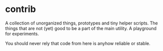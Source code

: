 contrib
===

A collection of unorganized things, prototypes and tiny helper scripts.
The things that are not (yet) good to be a part of the main utility.
A playground for experiments.

You should never rely that code from here is anyhow reliable or stable.
